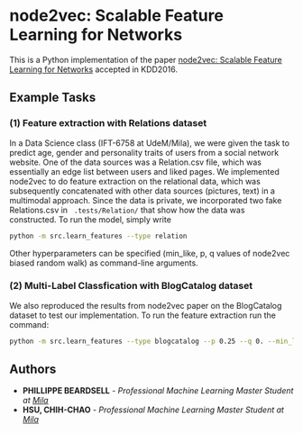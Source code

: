 # node2vec: Scalable Feature Learning for Networks
This is a Python implementation of the paper [node2vec: Scalable Feature Learning for Networks](https://cs.stanford.edu/~jure/pubs/node2vec-kdd16.pdf) accepted in KDD2016.

## Example Tasks 

### (1) Feature extraction with Relations dataset
In a Data Science class (IFT-6758 at UdeM/Mila), we were given the task to predict age, gender 
and personality traits of users from a social network website. One of the data sources was a Relation.csv
file, which was essentially an edge list between users and liked pages. We implemented node2vec
to do feature extraction on the relational data, which was subsequently concatenated with other data
sources (pictures, text) in a multimodal approach. Since the data is private, we incorporated two fake 
Relations.csv in ``` .tests/Relation/``` that show how the data was constructed. To run the model,
simply write
```bash
python -m src.learn_features --type relation
```
Other hyperparameters can be specified (min_like, p, q values of node2vec biased random walk) 
as command-line arguments.
### (2) Multi-Label Classfication with BlogCatalog dataset
We also reproduced the results from node2vec paper on the BlogCatalog dataset to test our implementation.
To run the feature extraction run the command:
```bash
python -m src.learn_features --type blogcatalog --p 0.25 --q 0. --min_like 0
```


## Authors
* **PHILLIPPE BEARDSELL** - *Professional Machine Learning Master Student at [Mila](https://mila.quebec/)* 
* **HSU, CHIH-CHAO** - *Professional Machine Learning Master Student at [Mila](https://mila.quebec/)* 

